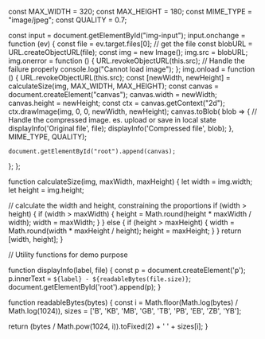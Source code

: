 const MAX_WIDTH = 320;
const MAX_HEIGHT = 180;
const MIME_TYPE = "image/jpeg";
const QUALITY = 0.7;

const input = document.getElementById("img-input");
input.onchange = function (ev) {
  const file = ev.target.files[0]; // get the file
  const blobURL = URL.createObjectURL(file);
  const img = new Image();
  img.src = blobURL;
  img.onerror = function () {
    URL.revokeObjectURL(this.src);
    // Handle the failure properly
    console.log("Cannot load image");
  };
  img.onload = function () {
    URL.revokeObjectURL(this.src);
    const [newWidth, newHeight] = calculateSize(img, MAX_WIDTH, MAX_HEIGHT);
    const canvas = document.createElement("canvas");
    canvas.width = newWidth;
    canvas.height = newHeight;
    const ctx = canvas.getContext("2d");
    ctx.drawImage(img, 0, 0, newWidth, newHeight);
    canvas.toBlob(
    blob => {
      // Handle the compressed image. es. upload or save in local state
      displayInfo('Original file', file);
      displayInfo('Compressed file', blob);
    },
    MIME_TYPE,
    QUALITY);

    document.getElementById("root").append(canvas);
  };
};

function calculateSize(img, maxWidth, maxHeight) {
  let width = img.width;
  let height = img.height;

  // calculate the width and height, constraining the proportions
  if (width > height) {
    if (width > maxWidth) {
      height = Math.round(height * maxWidth / width);
      width = maxWidth;
    }
  } else {
    if (height > maxHeight) {
      width = Math.round(width * maxHeight / height);
      height = maxHeight;
    }
  }
  return [width, height];
}

// Utility functions for demo purpose

function displayInfo(label, file) {
  const p = document.createElement('p');
  p.innerText = `${label} - ${readableBytes(file.size)}`;
  document.getElementById('root').append(p);
}

function readableBytes(bytes) {
  const i = Math.floor(Math.log(bytes) / Math.log(1024)),
  sizes = ['B', 'KB', 'MB', 'GB', 'TB', 'PB', 'EB', 'ZB', 'YB'];

  return (bytes / Math.pow(1024, i)).toFixed(2) + ' ' + sizes[i];
}
